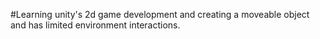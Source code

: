 #Learning unity's 2d game development and creating a moveable object and has limited environment interactions. 
